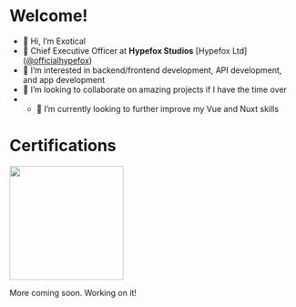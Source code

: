 # Welcome!
- 👋 Hi, I’m Exotical
- 💼 Chief Executive Officer at **Hypefox Studios** [Hypefox Ltd] ([@officialhypefox](https://github.com/officialhypefox "Hypefox Ltd"))
- 👀 I’m interested in backend/frontend development, API development, and app development
- 💞️ I’m looking to collaborate on amazing projects if I have the time over
- - 🌱 I’m currently looking to further improve my Vue and Nuxt skills

# Certifications
[<img src="https://images.credly.com/images/3c4602d8-832e-4a24-b42d-00359ce746f7/ITS-Badges_Python_1200px.png" width="200px">](https://www.credly.com/badges/efb3ca18-1049-4b94-ba16-ec86581247c0/public_url)  

More coming soon. Working on it!
